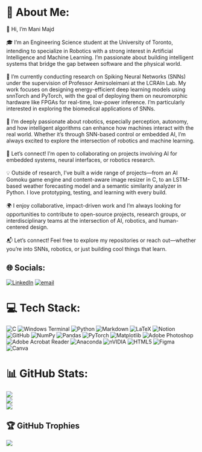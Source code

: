 # 💫 About Me:
👋 Hi, I’m Mani Majd<br><br>🎓 I’m an Engineering Science student at the University of Toronto, intending to specialize in Robotics with a strong interest in Artificial Intelligence and Machine Learning. I’m passionate about building intelligent systems that bridge the gap between software and the physical world.<br><br>🧠 I’m currently conducting research on Spiking Neural Networks (SNNs) under the supervision of Professor Amirsoleimani at the LCRAIn Lab. My work focuses on designing energy-efficient deep learning models using snnTorch and PyTorch, with the goal of deploying them on neuromorphic hardware like FPGAs for real-time, low-power inference. I’m particularly interested in exploring the biomedical applications of SNNs.<br><br>🤖 I’m deeply passionate about robotics, especially perception, autonomy, and how intelligent algorithms can enhance how machines interact with the real world. Whether it’s through SNN-based control or embedded AI, I’m always excited to explore the intersection of robotics and machine learning.<br><br>🚀 Let’s connect! I’m open to collaborating on projects involving AI for embedded systems, neural interfaces, or robotics research.<br><br> 💡 Outside of research, I’ve built a wide range of projects—from an AI Gomoku game engine and content-aware image resizer in C, to an LSTM-based weather forecasting model and a semantic similarity analyzer in Python. I love prototyping, testing, and learning with every build.<br><br> 🌍 I enjoy collaborative, impact-driven work and I’m always looking for opportunities to contribute to open-source projects, research groups, or interdisciplinary teams at the intersection of AI, robotics, and human-centered design.<br><br> 📬 Let’s connect! Feel free to explore my repositories or reach out—whether you’re into SNNs, robotics, or just building cool things that learn.


## 🌐 Socials:
[![LinkedIn](https://img.shields.io/badge/LinkedIn-%230077B5.svg?logo=linkedin&logoColor=white)](https://linkedin.com/in/www.linkedin.com/in/mani-majd) [![email](https://img.shields.io/badge/Email-D14836?logo=gmail&logoColor=white)](mailto:manimajd1389@gmail.com) 

# 💻 Tech Stack:
![C](https://img.shields.io/badge/c-%2300599C.svg?style=for-the-badge&logo=c&logoColor=white) ![Windows Terminal](https://img.shields.io/badge/Windows%20Terminal-%234D4D4D.svg?style=for-the-badge&logo=windows-terminal&logoColor=white) ![Python](https://img.shields.io/badge/python-3670A0?style=for-the-badge&logo=python&logoColor=ffdd54) ![Markdown](https://img.shields.io/badge/markdown-%23000000.svg?style=for-the-badge&logo=markdown&logoColor=white) ![LaTeX](https://img.shields.io/badge/latex-%23008080.svg?style=for-the-badge&logo=latex&logoColor=white) ![Notion](https://img.shields.io/badge/Notion-%23000000.svg?style=for-the-badge&logo=notion&logoColor=white) ![GitHub](https://img.shields.io/badge/github-%23121011.svg?style=for-the-badge&logo=github&logoColor=white) ![NumPy](https://img.shields.io/badge/numpy-%23013243.svg?style=for-the-badge&logo=numpy&logoColor=white) ![Pandas](https://img.shields.io/badge/pandas-%23150458.svg?style=for-the-badge&logo=pandas&logoColor=white) ![PyTorch](https://img.shields.io/badge/PyTorch-%23EE4C2C.svg?style=for-the-badge&logo=PyTorch&logoColor=white) ![Matplotlib](https://img.shields.io/badge/Matplotlib-%23ffffff.svg?style=for-the-badge&logo=Matplotlib&logoColor=black) ![Adobe Photoshop](https://img.shields.io/badge/adobe%20photoshop-%2331A8FF.svg?style=for-the-badge&logo=adobe%20photoshop&logoColor=white) ![Adobe Acrobat Reader](https://img.shields.io/badge/Adobe%20Acrobat%20Reader-EC1C24.svg?style=for-the-badge&logo=Adobe%20Acrobat%20Reader&logoColor=white) ![Anaconda](https://img.shields.io/badge/Anaconda-%2344A833.svg?style=for-the-badge&logo=anaconda&logoColor=white) ![nVIDIA](https://img.shields.io/badge/cuda-000000.svg?style=for-the-badge&logo=nVIDIA&logoColor=green) ![HTML5](https://img.shields.io/badge/html5-%23E34F26.svg?style=for-the-badge&logo=html5&logoColor=white) ![Figma](https://img.shields.io/badge/figma-%23F24E1E.svg?style=for-the-badge&logo=figma&logoColor=white) ![Canva](https://img.shields.io/badge/Canva-%2300C4CC.svg?style=for-the-badge&logo=Canva&logoColor=white)
# 📊 GitHub Stats:
![](https://github-readme-stats.vercel.app/api?username=ManiMajd89&theme=slateorange&hide_border=false&include_all_commits=false&count_private=false)<br/>
![](https://nirzak-streak-stats.vercel.app/?user=ManiMajd89&theme=slateorange&hide_border=false)<br/>
![](https://github-readme-stats.vercel.app/api/top-langs/?username=ManiMajd89&theme=slateorange&hide_border=false&include_all_commits=false&count_private=false&layout=compact)

## 🏆 GitHub Trophies
![](https://github-profile-trophy.vercel.app/?username=ManiMajd89&theme=radical&no-frame=false&no-bg=true&margin-w=4)
